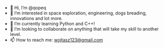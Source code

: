- 👋 Hi, I’m @qopeq
- 👀 I’m interested in space exploration, engineering, dogs breading, innovations and lot more.
- 🌱 I’m currently learning Python and C++!
- 💞️ I’m looking to collaborate on anything that will take my skill to another level.
- 📫 How to reach me: wojtasz123@gmail.com

<!---
qopeq/qopeq is a ✨ special ✨ repository because its `README.md` (this file) appears on your GitHub profile.
You can click the Preview link to take a look at your changes.
--->
